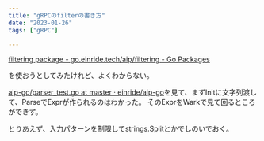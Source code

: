 ```yaml
---
title: "gRPCのfilterの書き方"
date: "2023-01-26"
tags: ["gRPC"]

---
```


[filtering package - go.einride.tech/aip/filtering - Go Packages](https://pkg.go.dev/go.einride.tech/aip/filtering)

を使おうとしてみたけれど、よくわからない。

[aip-go/parser_test.go at master · einride/aip-go](https://github.com/einride/aip-go/blob/master/filtering/parser_test.go)を見て、まずInitに文字列渡して、ParseでExprが作られるのはわかった。
そのExprをWarkで見て回るところができず。

とりあえず、入力パターンを制限してstrings.Splitとかでしのいでおく。
